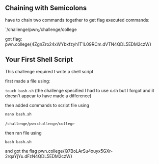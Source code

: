 ## Chaining with Semicolons

have to chain two commands together to get flag
executed commands: 

`/challenge/pwn;/challenge/college

got flag: pwn.college{4ZgnZro24xWYbxfzyh1T1L09RCm.dVTN4QDL5EDM2czW}

## Your First Shell Script

This challenge required I write a shell script

first made a file using:

`touch bash.sh` (the challenge specified I had to use x.sh but I forgot and it doesn't appear to have made a difference)

then added commands to script file using

`nano bash.sh`

`/challenge/pwn`
`challenge/college`

then ran file using 

`bash bash.sh`

and got the flag pwn.college{Q7BoLArSu4xuyx5GXr-2rqaYjYu.dFzN4QDL5EDM2czW}

